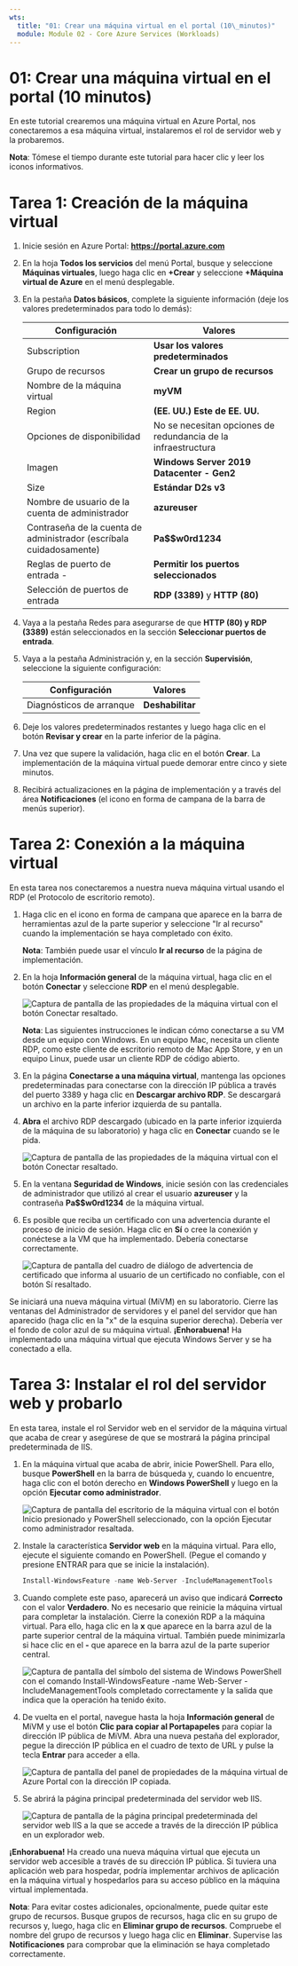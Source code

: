 ```yaml
---
wts:
  title: "01: Crear una máquina virtual en el portal (10\_minutos)"
  module: Module 02 - Core Azure Services (Workloads)
---
```

# <a name="01---create-a-virtual-machine-in-the-portal-10-min"></a>01: Crear una máquina virtual en el portal (10 minutos)

En este tutorial crearemos una máquina virtual en Azure Portal, nos conectaremos a esa máquina virtual, instalaremos el rol de servidor web y la probaremos. 

**Nota**: Tómese el tiempo durante este tutorial para hacer clic y leer los iconos informativos. 

# <a name="task-1-create-the-virtual-machine"></a>Tarea 1: Creación de la máquina virtual 
1. Inicie sesión en Azure Portal: **https://portal.azure.com**

3. En la hoja **Todos los servicios** del menú Portal, busque y seleccione **Máquinas virtuales**, luego haga clic en **+Crear** y seleccione **+Máquina virtual de Azure** en el menú desplegable.

4. En la pestaña **Datos básicos**, complete la siguiente información (deje los valores predeterminados para todo lo demás):

    | Configuración | Valores |
    |  -- | -- |
    | Subscription | **Usar los valores predeterminados** |
    | Grupo de recursos | **Crear un grupo de recursos** |
    | Nombre de la máquina virtual | **myVM** |
    | Region | **(EE. UU.) Este de EE. UU.**|
    | Opciones de disponibilidad | No se necesitan opciones de redundancia de la infraestructura|
    | Imagen | **Windows Server 2019 Datacenter - Gen2**|
    | Size | **Estándar D2s v3**|
    | Nombre de usuario de la cuenta de administrador | **azureuser** |
    | Contraseña de la cuenta de administrador (escríbala cuidadosamente) | **Pa$$w0rd1234**|
    | Reglas de puerto de entrada - | **Permitir los puertos seleccionados**|
    | Selección de puertos de entrada | **RDP (3389)** y **HTTP (80)**| 

5. Vaya a la pestaña Redes para asegurarse de que **HTTP (80) y RDP (3389)** están seleccionados en la sección **Seleccionar puertos de entrada**.

6. Vaya a la pestaña Administración y, en la sección **Supervisión**, seleccione la siguiente configuración:

    | Configuración | Valores |
    | -- | -- |
    | Diagnósticos de arranque | **Deshabilitar**|

7. Deje los valores predeterminados restantes y luego haga clic en el botón **Revisar y crear** en la parte inferior de la página.

8. Una vez que supere la validación, haga clic en el botón **Crear**. La implementación de la máquina virtual puede demorar entre cinco y siete minutos.

9. Recibirá actualizaciones en la página de implementación y a través del área **Notificaciones** (el icono en forma de campana de la barra de menús superior).

# <a name="task-2-connect-to-the-virtual-machine"></a>Tarea 2: Conexión a la máquina virtual

En esta tarea nos conectaremos a nuestra nueva máquina virtual usando el RDP (el Protocolo de escritorio remoto). 

1. Haga clic en el icono en forma de campana que aparece en la barra de herramientas azul de la parte superior y seleccione "Ir al recurso" cuando la implementación se haya completado con éxito. 

    **Nota**: También puede usar el vínculo **Ir al recurso** de la página de implementación. 

2. En la hoja **Información general** de la máquina virtual, haga clic en el botón **Conectar** y seleccione **RDP** en el menú desplegable.

    ![Captura de pantalla de las propiedades de la máquina virtual con el botón Conectar resaltado.](../images/0101.png)

    **Nota**: Las siguientes instrucciones le indican cómo conectarse a su VM desde un equipo con Windows. En un equipo Mac, necesita un cliente RDP, como este cliente de escritorio remoto de Mac App Store, y en un equipo Linux, puede usar un cliente RDP de código abierto.

2. En la página **Conectarse a una máquina virtual**, mantenga las opciones predeterminadas para conectarse con la dirección IP pública a través del puerto 3389 y haga clic en **Descargar archivo RDP**. Se descargará un archivo en la parte inferior izquierda de su pantalla.

3. **Abra** el archivo RDP descargado (ubicado en la parte inferior izquierda de la máquina de su laboratorio) y haga clic en **Conectar** cuando se le pida. 

    ![Captura de pantalla de las propiedades de la máquina virtual con el botón Conectar resaltado. ](../images/0102.png)

4. En la ventana **Seguridad de Windows**, inicie sesión con las credenciales de administrador que utilizó al crear el usuario **azureuser** y la contraseña **Pa$$w0rd1234** de la máquina virtual. 

5. Es posible que reciba un certificado con una advertencia durante el proceso de inicio de sesión. Haga clic en **Sí** o cree la conexión y conéctese a la VM que ha implementado. Debería conectarse correctamente.

    ![Captura de pantalla del cuadro de diálogo de advertencia de certificado que informa al usuario de un certificado no confiable, con el botón Sí resaltado. ](../images/0104.png)

Se iniciará una nueva máquina virtual (MiVM) en su laboratorio. Cierre las ventanas del Administrador de servidores y el panel del servidor que han aparecido (haga clic en la "x" de la esquina superior derecha). Debería ver el fondo de color azul de su máquina virtual. **¡Enhorabuena!** Ha implementado una máquina virtual que ejecuta Windows Server y se ha conectado a ella. 

# <a name="task-3-install-the-web-server-role-and-test"></a>Tarea 3: Instalar el rol del servidor web y probarlo

En esta tarea, instale el rol Servidor web en el servidor de la máquina virtual que acaba de crear y asegúrese de que se mostrará la página principal predeterminada de IIS. 

1. En la máquina virtual que acaba de abrir, inicie PowerShell. Para ello, busque **PowerShell** en la barra de búsqueda y, cuando lo encuentre, haga clic con el botón derecho en **Windows PowerShell** y luego en la opción **Ejecutar como administrador**.

    ![Captura de pantalla del escritorio de la máquina virtual con el botón Inicio presionado y PowerShell seleccionado, con la opción Ejecutar como administrador resaltada.](../images/0105.png)

2. Instale la característica **Servidor web** en la máquina virtual. Para ello, ejecute el siguiente comando en PowerShell. (Pegue el comando y presione ENTRAR para que se inicie la instalación).

    ```PowerShell
    Install-WindowsFeature -name Web-Server -IncludeManagementTools
    ```
  
3. Cuando complete este paso, aparecerá un aviso que indicará **Correcto** con el valor **Verdadero**. No es necesario que reinicie la máquina virtual para completar la instalación. Cierre la conexión RDP a la máquina virtual. Para ello, haga clic en la **x** que aparece en la barra azul de la parte superior central de la máquina virtual. También puede minimizarla si hace clic en el **-** que aparece en la barra azul de la parte superior central.

    ![Captura de pantalla del símbolo del sistema de Windows PowerShell con el comando Install-WindowsFeature -name Web-Server -IncludeManagementTools completado correctamente y la salida que indica que la operación ha tenido éxito.](../images/0106.png)

4. De vuelta en el portal, navegue hasta la hoja **Información general** de MiVM y use el botón **Clic para copiar al Portapapeles** para copiar la dirección IP pública de MiVM. Abra una nueva pestaña del explorador, pegue la dirección IP pública en el cuadro de texto de URL y pulse la tecla **Entrar** para acceder a ella.

    ![Captura de pantalla del panel de propiedades de la máquina virtual de Azure Portal con la dirección IP copiada.](../images/0107.png)

5. Se abrirá la página principal predeterminada del servidor web IIS.

    ![Captura de pantalla de la página principal predeterminada del servidor web IIS a la que se accede a través de la dirección IP pública en un explorador web.](../images/0108.png)

**¡Enhorabuena!** Ha creado una nueva máquina virtual que ejecuta un servidor web accesible a través de su dirección IP pública. Si tuviera una aplicación web para hospedar, podría implementar archivos de aplicación en la máquina virtual y hospedarlos para su acceso público en la máquina virtual implementada.


**Nota**: Para evitar costes adicionales, opcionalmente, puede quitar este grupo de recursos. Busque grupos de recursos, haga clic en su grupo de recursos y, luego, haga clic en **Eliminar grupo de recursos**. Compruebe el nombre del grupo de recursos y luego haga clic en **Eliminar**. Supervise las **Notificaciones** para comprobar que la eliminación se haya completado correctamente. 
